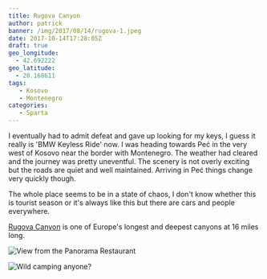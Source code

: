 ```yaml
---
title: Rugova Canyon
author: patrick
banner: /img/2017/08/14/rugova-1.jpeg
date: 2017-10-14T17:28:05Z
draft: true
geo_longitude:
  - 42.692222
geo_latitude:
  - 20.168611
tags:
   - Kosovo
   - Montenegro
categories:
   - Sparta
---
```

I eventually had to admit defeat and gave up looking for my keys, I guess it really is 'BMW Keyless Ride' now. I was heading towards Peć in the very west of Kosovo near the border with Montenegro. The weather had cleared and the journey was pretty uneventful. The scenery is not overly exciting but the roads are quiet and well maintained. Arriving in Peć things change very quickly though.

<!--more-->

The whole place seems to be in a state of chaos, I don't know whether this is tourist season or it's always like this but there are cars and people everywhere. 


[Rugova Canyon](https://en.wikipedia.org/wiki/Rugova_Canyon) is one of Europe's longest and deepest canyons at 16 miles long. 


![View from the Panorama Restaurant](/img/2017/08/14/rugova-2.jpeg)


![Wild camping anyone?](/img/2017/08/14/rugova-3.jpeg)